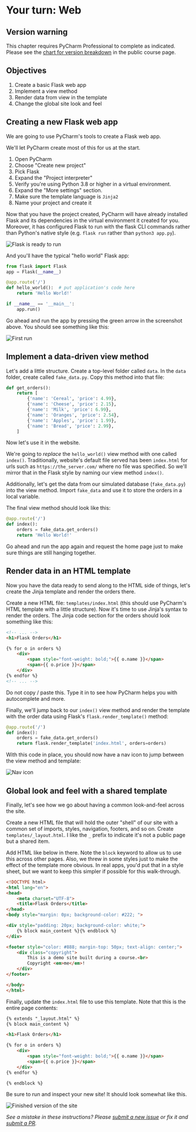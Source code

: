 # Your turn: Web

## Version warning

This chapter requires PyCharm Professional to complete as indicated. Please see the [chart for version breakdown](https://training.talkpython.fm/courses/explore_pycharm/mastering-pycharm-ide#editions) in the public course page.

## Objectives

1. Create a basic Flask web app
2. Implement a view method
3. Render data from view in the template
4. Change the global site look and feel

## Creating a new Flask web app

We are going to use PyCharm's tools to create a Flask web app.

We'll let PyCharm create most of this for us at the start.

1. Open PyCharm
2. Choose "Create new project"
3. Pick Flask
4. Expand the "Project interpreter"
5. Verify you're using Python 3.8 or higher in a virtual environment.
4. Expand the "More settings" section.
5. Make sure the template language is `Jinja2`
6. Name your project and create it

Now that you have the project created, PyCharm will have already installed Flask and its dependencies in the virtual environment it created for you.  Moreover, it has configured Flask to run with the flask CLI commands rather than Python's native style (e.g. `flask run` rather than `python3 app.py`).

![Flask is ready to run](./resources/ready-to-run.png)

And you'll have the typical "hello world" Flask app:

```python
from flask import Flask
app = Flask(__name__)

@app.route('/')
def hello_world():  # put application's code here
    return 'Hello World!'

if __name__ == '__main__':
    app.run()
```

Go ahead and run the app by pressing the green arrow in the screenshot above. You should see something like this:

![First run](./resources/first-run.png)

## Implement a data-driven view method

Let's add a little structure. Create a top-level folder called `data`. In the `data` folder, create called `fake_data.py`. Copy this method into that file:

```python
def get_orders():
    return [
        {'name': 'Cereal', 'price': 4.99},
        {'name': 'Cheese', 'price': 2.15},
        {'name': 'Milk', 'price': 6.99},
        {'name': 'Oranges', 'price': 2.54},
        {'name': 'Apples', 'price': 1.99},
        {'name': 'Bread', 'price': 2.99},
    ]
```

Now let's use it in the website.

We're going to *replace* the `hello_world()` view method with one called `index()`. Traditionally, website's default file served has been `index.html` for urls such as `https://the_server.com/` where no file was specified. So we'll mirror that in the Flask style by naming our view method `index()`.

Additionally, let's get the data from our simulated database (`fake_data.py`) into the view method. Import `fake_data` and use it to store the orders in a local variable.

The final view method should look like this:

```python
@app.route('/')
def index():
    orders = fake_data.get_orders()
    return 'Hello World!'
```

Go ahead and run the app again and request the home page just to make sure things are still hanging together.


## Render data in an HTML template

Now you have the data ready to send along to the HTML side of things, let's create the Jinja template and render the orders there.

Create a new HTML file: `templates/index.html` (this should use PyCharm's HTML template with a little structure). Now it's time to use Jinja's syntax to render the orders. The Jinja code section for the orders should look something like this:

```html
<!-- ... -->
<h1>Flask Orders</h1>

{% for o in orders %}
    <div>
        <span style="font-weight: bold;">{{ o.name }}</span>
        <span>{{ o.price }}</span>
    </div>
{% endfor %}
<!-- ... -->
```

Do not copy / paste this. Type it in to see how PyCharm helps you with autocomplete and more.

Finally, we'll jump back to our `index()` view method and render the template with the order data using Flask's `flask.render_template()` method:

```python
@app.route('/')
def index():
    orders = fake_data.get_orders()
    return flask.render_template('index.html', orders=orders)
```

With this code in place, you should now have a nav icon to jump between the view method and template:

![Nav icon](./resources/nav-icon.png)

## Global look and feel with a shared template

Finally, let's see how we go about having a common look-and-feel across the site. 

Create a new HTML file that will hold the outer "shell" of our site with a common set of imports, styles, navigation, footers, and so on. Create `templates/_layout.html`. I like the `_` prefix to indicate it's not a public page but a shared item.

Add HTML like below in there. Note the `block` keyword to allow us to use this across other pages. Also, we threw in some styles just to make the effect of the template more obvious. In real apps, you'd put that in a style sheet, but we want to keep this simpler if possible for this walk-through.

```html
<!DOCTYPE html>
<html lang="en">
<head>
    <meta charset="UTF-8">
    <title>Flask Orders</title>
</head>
<body style="margin: 0px; background-color: #222; ">

<div style="padding: 20px; background-color: white;">
    {% block main_content %}{% endblock %}
</div>

<footer style="color: #888; margin-top: 50px; text-align: center;">
    <div class="copyright">
        This is a demo site built during a course.<br>
        Copyright <em>me</em>!
    </div>
</footer>

</body>
</html>
```

Finally, update the `index.html` file to use this template. Note that this is the entire page contents:

```html
{% extends "_layout.html" %}
{% block main_content %}

<h1>Flask Orders</h1>

{% for o in orders %}
    <div>
        <span style="font-weight: bold;">{{ o.name }}</span>
        <span>{{ o.price }}</span>
    </div>
{% endfor %}

{% endblock %}
```

Be sure to run and inspect your new site! It should look somewhat like this.

![Finished version of the site](./resources/done.png)

*See a mistake in these instructions? Please [submit a new issue](https://github.com/talkpython/mastering-pycharm-course/issues) or fix it and [submit a PR](https://github.com/talkpython/mastering-pycharm-course/pulls).*
